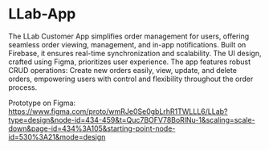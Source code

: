 # LLab-App
The LLab Customer App simplifies order management for users, offering seamless order viewing, management, and in-app notifications. Built on Firebase, it ensures real-time synchronization and scalability. The UI design, crafted using Figma, prioritizes user experience. The app features robust CRUD operations: Create new orders easily, view, update, and delete orders, empowering users with control and flexibility throughout the order process.

Prototype on Figma: [https://www.figma.com/proto/wmRJe0Se0gbLrhR1TWLLL6/LLab?type=design&node-id=434-459&t=Quc7BOFV78BoRlNu-1&scaling=scale-down&page-id=434%3A105&starting-point-node-id=530%3A21&mode=design
](Link)
